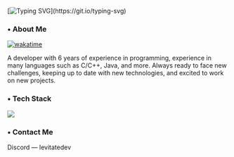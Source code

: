 [![Typing SVG](https://readme-typing-svg.demolab.com?font=Fira+Code&size=22&duration=4000&pause=1000&width=434&height=30&lines=Hey%2C+I'm+Levitate!)](https://git.io/typing-svg)

<h3> • About Me </h3>

[![wakatime](https://wakatime.com/badge/user/6831b11d-ae1d-4f0c-a723-269556d5ebde.svg)](https://wakatime.com/@6831b11d-ae1d-4f0c-a723-269556d5ebde)

A developer with 6 years of experience in programming, experience in many languages such as C/C++, Java, and more. Always ready to face new challenges, keeping up to date with new technologies, and excited to work on new projects.

<h3> • Tech Stack </h3>

![](https://skillicons.dev/icons?i=cpp,java,rust,kotlin,html,css,js,ts,mysql,mongodb,redis,sqlite,git,github&perline=7)

<h3> • Contact Me </h3>
Discord — levitatedev
